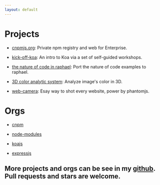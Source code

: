 ```yaml
---
layout: default
---
```


# Projects

* [cnpmjs.org](http://cnpmjs.org/): Private npm registry and web for Enterprise.

* [kick-off-koa](https://github.com/koajs/kick-off-koa): An intro to Koa via a set of self-guided workshops.

* [the nature of code in raphael](http://deadhorse.me/the-nature-of-code-raphael/): Port the nature of code examples to raphael.

* [3D color analytic system](http://color3d.herokuapp.com/): Analyze image's color in 3D.

* [web-camera](https://github.com/dead-horse/web-camera): Esay way to shot every website, power by phantomjs.

# Orgs

* [cnpm](https://github.com/cnpm)

* [node-modules](https://github.com/node-modules)

* [koajs](https://github.com/koajs)

* [expressjs](https://github.com/expressjs)

## More projects and orgs can be see in my [github](https://github.com/dead-horse).  Pull requests and stars are welcome.
